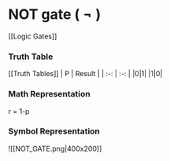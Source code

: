 # NOT gate ( $\lnot$ )
[[Logic Gates]]
### Truth Table
[[Truth Tables]]
| P | Result |
| :-: | :-: |
|0|1|
|1|0|

### Math Representation
r = 1-p

### Symbol Representation
![[NOT_GATE.png|400x200]]
